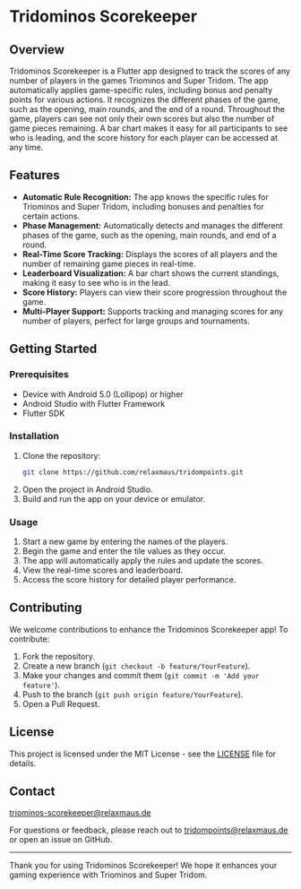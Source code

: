 # Tridominos Scorekeeper

## Overview

Tridominos Scorekeeper is a Flutter app designed to track the scores of any number of players in the games Triominos and Super Tridom. The app automatically applies game-specific rules, including bonus and penalty points for various actions. It recognizes the different phases of the game, such as the opening, main rounds, and the end of a round. Throughout the game, players can see not only their own scores but also the number of game pieces remaining. A bar chart makes it easy for all participants to see who is leading, and the score history for each player can be accessed at any time.

## Features

- **Automatic Rule Recognition:** The app knows the specific rules for Triominos and Super Tridom, including bonuses and penalties for certain actions.
- **Phase Management:** Automatically detects and manages the different phases of the game, such as the opening, main rounds, and end of a round.
- **Real-Time Score Tracking:** Displays the scores of all players and the number of remaining game pieces in real-time.
- **Leaderboard Visualization:** A bar chart shows the current standings, making it easy to see who is in the lead.
- **Score History:** Players can view their score progression throughout the game.
- **Multi-Player Support:** Supports tracking and managing scores for any number of players, perfect for large groups and tournaments.

## Getting Started

### Prerequisites

- Device with Android 5.0 (Lollipop) or higher
- Android Studio with Flutter Framework
- Flutter SDK

### Installation

1. Clone the repository:
    ```bash
    git clone https://github.com/relaxmaus/tridompoints.git
    ```
2. Open the project in Android Studio.
3. Build and run the app on your device or emulator.

### Usage

1. Start a new game by entering the names of the players.
2. Begin the game and enter the tile values as they occur.
3. The app will automatically apply the rules and update the scores.
4. View the real-time scores and leaderboard.
5. Access the score history for detailed player performance.

## Contributing

We welcome contributions to enhance the Tridominos Scorekeeper app! To contribute:

1. Fork the repository.
2. Create a new branch (`git checkout -b feature/YourFeature`).
3. Make your changes and commit them (`git commit -m 'Add your feature'`).
4. Push to the branch (`git push origin feature/YourFeature`).
5. Open a Pull Request.

## License

This project is licensed under the MIT License - see the [LICENSE](LICENSE) file for details.

## Contact

triominos-scorekeeper@relaxmaus.de

For questions or feedback, please reach out to tridompoints@relaxmaus.de or open an issue on GitHub.

---

Thank you for using Tridominos Scorekeeper! We hope it enhances your gaming experience with Triominos and Super Tridom.